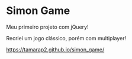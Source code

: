 # Simon Game

Meu primeiro projeto com jQuery!

Recriei um jogo clássico, porém com multiplayer!

https://tamarap2.github.io/simon_game/
